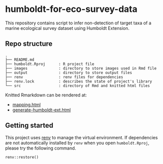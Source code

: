 # humboldt-for-eco-survey-data

This repository contains script to infer non-detection of target taxa of a marine ecological survey dataset using Humboldt Extension.

## Repo structure 

```
.
├── README.md
├── humboldt.Rproj      : R project file
├── images              : directory to store images used in Rmd file
├── output              : directory to store output files
├── renv                : renv files for dependencies
├── renv.lock           : describes the state of project's library
└── src                 : directory of Rmd and knitted html files
```

Knitted Rmarkdown can be rendered at:

- [mapping.html](https://raw.githack.com/biodiversity-aq/humboldt-for-eco-survey-data/main/src/mapping.html)
- [generate-humboldt-ext.html](https://raw.githack.com/biodiversity-aq/humboldt-for-eco-survey-data/main/src/create-humboldt-ext.html)

## Getting started

This project uses [renv](https://rstudio.github.io/renv/) to manage the virtual environment. If dependencies are not automatically installed by `renv` when you open `humboldt.Rproj`, please try the following command.

```
renv::restore()
```
